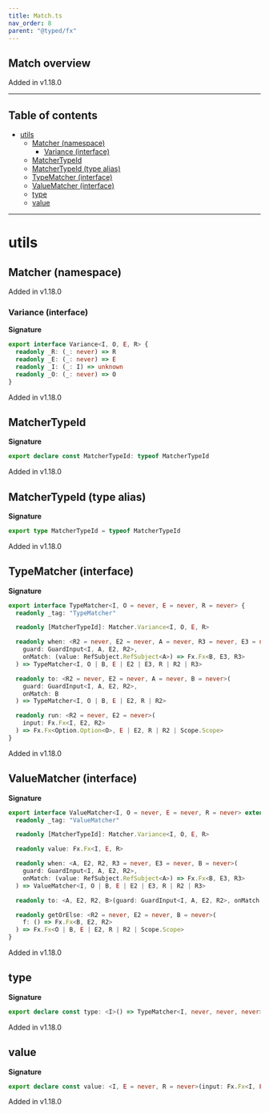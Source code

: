 ```yaml
---
title: Match.ts
nav_order: 8
parent: "@typed/fx"
---
```


## Match overview

Added in v1.18.0

---

<h2 class="text-delta">Table of contents</h2>

- [utils](#utils)
  - [Matcher (namespace)](#matcher-namespace)
    - [Variance (interface)](#variance-interface)
  - [MatcherTypeId](#matchertypeid)
  - [MatcherTypeId (type alias)](#matchertypeid-type-alias)
  - [TypeMatcher (interface)](#typematcher-interface)
  - [ValueMatcher (interface)](#valuematcher-interface)
  - [type](#type)
  - [value](#value)

---

# utils

## Matcher (namespace)

Added in v1.18.0

### Variance (interface)

**Signature**

```ts
export interface Variance<I, O, E, R> {
  readonly _R: (_: never) => R
  readonly _E: (_: never) => E
  readonly _I: (_: I) => unknown
  readonly _O: (_: never) => O
}
```

Added in v1.18.0

## MatcherTypeId

**Signature**

```ts
export declare const MatcherTypeId: typeof MatcherTypeId
```

Added in v1.18.0

## MatcherTypeId (type alias)

**Signature**

```ts
export type MatcherTypeId = typeof MatcherTypeId
```

Added in v1.18.0

## TypeMatcher (interface)

**Signature**

```ts
export interface TypeMatcher<I, O = never, E = never, R = never> {
  readonly _tag: "TypeMatcher"

  readonly [MatcherTypeId]: Matcher.Variance<I, O, E, R>

  readonly when: <R2 = never, E2 = never, A = never, R3 = never, E3 = never, B = never>(
    guard: GuardInput<I, A, E2, R2>,
    onMatch: (value: RefSubject.RefSubject<A>) => Fx.Fx<B, E3, R3>
  ) => TypeMatcher<I, O | B, E | E2 | E3, R | R2 | R3>

  readonly to: <R2 = never, E2 = never, A = never, B = never>(
    guard: GuardInput<I, A, E2, R2>,
    onMatch: B
  ) => TypeMatcher<I, O | B, E | E2, R | R2>

  readonly run: <R2 = never, E2 = never>(
    input: Fx.Fx<I, E2, R2>
  ) => Fx.Fx<Option.Option<O>, E | E2, R | R2 | Scope.Scope>
}
```

Added in v1.18.0

## ValueMatcher (interface)

**Signature**

```ts
export interface ValueMatcher<I, O = never, E = never, R = never> extends Fx.Fx<Option.Option<O>, E, R | Scope.Scope> {
  readonly _tag: "ValueMatcher"

  readonly [MatcherTypeId]: Matcher.Variance<I, O, E, R>

  readonly value: Fx.Fx<I, E, R>

  readonly when: <A, E2, R2, R3 = never, E3 = never, B = never>(
    guard: GuardInput<I, A, E2, R2>,
    onMatch: (value: RefSubject.RefSubject<A>) => Fx.Fx<B, E3, R3>
  ) => ValueMatcher<I, O | B, E | E2 | E3, R | R2 | R3>

  readonly to: <A, E2, R2, B>(guard: GuardInput<I, A, E2, R2>, onMatch: B) => ValueMatcher<I, O | B, E | E2, R | R2>

  readonly getOrElse: <R2 = never, E2 = never, B = never>(
    f: () => Fx.Fx<B, E2, R2>
  ) => Fx.Fx<O | B, E | E2, R | R2 | Scope.Scope>
}
```

Added in v1.18.0

## type

**Signature**

```ts
export declare const type: <I>() => TypeMatcher<I, never, never, never>
```

Added in v1.18.0

## value

**Signature**

```ts
export declare const value: <I, E = never, R = never>(input: Fx.Fx<I, E, R>) => ValueMatcher<I, never, E, R>
```

Added in v1.18.0
